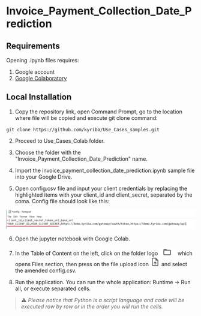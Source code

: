 # Invoice_Payment_Collection_Date_Prediction



## Requirements

Opening .ipynb files requires:
1. Google account
2. [Google Colaboratory][1]

[1]: https://workspace.google.com/marketplace/app/colaboratory/1014160490159?pann=ogb


## Local Installation

1.  Copy the repository link, open Command Prompt, go to the location where file will be copied and execute git clone command:

```shell
git clone https://github.com/kyriba/Use_Cases_samples.git
```

2. Proceed to Use_Cases_Colab folder.

3. Choose the folder with the "Invoice_Payment_Collection_Date_Prediction" name.

4. Import the invoice_payment_collection_date_prediction.ipynb sample file into your Google Drive.

5. Open config.csv file and input your client credentials by replacing the highlighted items with your client_id and client_secret, separated by the coma. Config file should look like this:

![config](config.png)

6. Open the jupyter notebook with Google Colab.

7. In the Table of Content on the left, click on the folder logo ![files](files.png) which opens Files section, then press on the file upload icon ![upload](upload.png) and select the amended config.csv.

8. Run the application. You can run the whole application: Runtime -> Run all, or execute separated cells.

> ⚠️  _Please notice that Python is a script language and code will be executed row by row or in the order you will run the cells._

